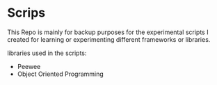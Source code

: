 # Scrips

This Repo is mainly for backup purposes for the experimental scripts I created for learning or experimenting different frameworks or libraries.

libraries used in the scripts:
- Peewee
- Object Oriented Programming
